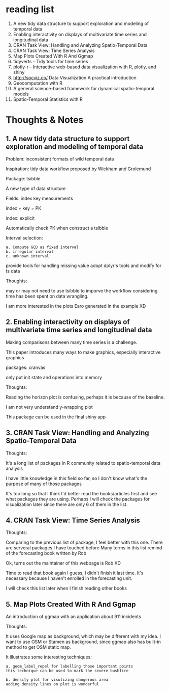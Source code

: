 # reading list

1. A new tidy data structure to support exploration and modeling of temporal data
2. Enabling interactivity on displays of multivariate time series and longitudinal data
3. CRAN Task View: Handling and Analyzing Spatio-Temporal Data
4. CRAN Task View: Time Series Analysis
5. Map Plots Created With R And Ggmap
6. tidyverts - Tidy tools for time series
7. plotly-r - Interactive web-based data visualization with R, plotly, and shiny
8. http://socviz.co/ Data Visualization A practical introduction
10. Geocomputation with R
11. A general science-based framework for dynamical spatio-temporal models
12. Spatio-Temporal Statistics with R

# Thoughts & Notes

## 1. A new tidy data structure to support exploration and modeling of temporal data

Problem: inconsistent formats of wild temporal data

Inspiration: tidy data workflow proposed by Wickham and Grolemund 

Package: tsibble

A new type of data structure

Fields: index key measurements

index + key = PK

index: explicit

Automatically check PK when construct a tsibble 

Interval selection: 

	a. Compute GCD as fixed interval
	b. irregular interval
	c. unknown interval

provide tools for handling missing value 
adopt dplyr's tools and modify for ts data

Thoughts: 

may or may not need to use tsibble to imporve the workflow considering time has been spent on data wrangling. 

I am more interested in the plots Earo generated in the example XD

## 2. Enabling interactivity on displays of multivariate time series and longitudinal data

Making comparisons between many time series is a challenge.

This paper introduces many ways to make graphics, especially interactive graphics

packages: cranvas

only put init state and operations into memory

Thoughts:

Reading the horizon plot is confusing, perhaps it is because of the baseline.

I am not very understand y-wrapping plot 

This package can be used in the final shiny app

    
## 3. CRAN Task View: Handling and Analyzing Spatio-Temporal Data

Thoughts:

It's a long list of packages in R community related to spatio-temporal data analysis

I have little knowledge in this field so far, so I don't know what's the purpose of many of those packages

It's too long so that I think I'd better read the books/articles first and see what packages they are using. 
Perhaps I will check the packages for visualization later since there are only 6 of them in the list.

## 4. CRAN Task View: Time Series Analysis

Thoughts:

Comparing to the previous list of package, I feel better with this one.
There are serveral packages I have touched before
Many terms in this list remind of the forecasting book written by Rob

Ok, turns out the maintainer of this webpage is Rob XD

Time to read that book again I guess, I didn't finish it last time. 
It's necessary because I haven't enrolled in the forecasting unit.

I will check this list later when I finish reading other books

## 5. Map Plots Created With R And Ggmap

An introduction of ggmap with an application about 911 incidents

Thoughts:

It uses Google map as background, which may be different with my idea.
I want to use OSM or Stamen as background, since ggmap also has built-in method to get OSM static map.

It illustrates some interesting techniques:

	a. geom_label_repel for labelling those important points
	this technique can be used to mark the severe bushfire

	b. density plot for visulizing dangerous area
	adding density lines on plot is wonderful



